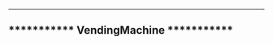--------------------------------------
*********** VendingMachine ***********
--------------------------------------